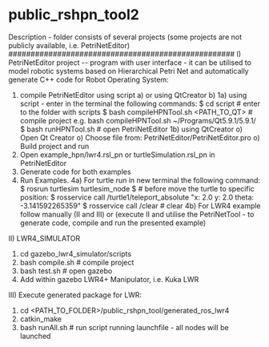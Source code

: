# public_rshpn_tool2

Description - folder consists of several projects (some projects are not publicly available, i.e. PetriNetEditor)
###################################################
I) PetriNetEditor project -- program with user interface - it can be utilised to model robotic systems based on Hierarchical Petri Net and automatically generate C++ code for Robot Operating System: 
1) compile PetriNetEditor using script a) or using QtCreator b)
1a) using script - enter in the terminal the following commands:
$ cd script # enter to the folder with scripts
$ bash compileHPNTool.sh <PATH_TO_QT> # compile project
e.g. bash compileHPNTool.sh ~/Programs/Qt5.9.1/5.9.1/
$ bash runHPNTool.sh # open PetriNetEditor
1b) using QtCreator
o) Open Qt Creator
o) Choose file from: PetriNetEditor/PetriNetEditor.pro
o) Build project and run
2) Open example_hpn/lwr4.rsl_pn or turtleSimulation.rsl_pn in PetriNetEditor
3) Generate code for both examples
4) Run Examples. 
4a) For turtle run in new terminal the following command:
$ rosrun turtlesim turtlesim_node 
$ # before move the turtle to specific position:
$ rosservice call /turtle1/teleport_absolute "x: 2.0 y: 2.0 theta: -3.141592265359"
$ rosservice call /clear # clear
4b) For LWR4 example follow manually (II and III) or (execute II and utilise the PetriNetTool - to generate code, compile and run the presented example)


II) LWR4_SIMULATOR
1) cd gazebo_lwr4_simulator/scripts
2) bash compile.sh # compile project
3) bash test.sh # open gazebo
4) Add within gazebo LWR4+ Manipulator, i.e. Kuka LWR

III) Execute generated package for LWR:
1) cd <PATH_TO_FOLDER>/public_rshpn_tool/generated_ros_lwr4
2) catkin_make
3) bash runAll.sh # run script running launchfile - all nodes will be launched





